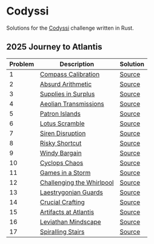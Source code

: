 # Codyssi

Solutions for the [Codyssi](https://www.codyssi.com) challenge written in Rust.

## 2025 Journey to Atlantis

| Problem | Description | Solution |
| --- | --- | --- |
| 1 | [Compass Calibration](https://www.codyssi.com/view_problem_5) | [Source](src/year2025/problem01.rs) |
| 2 | [Absurd Arithmetic](https://www.codyssi.com/view_problem_6) | [Source](src/year2025/problem02.rs) |
| 3 | [Supplies in Surplus](https://www.codyssi.com/view_problem_7) | [Source](src/year2025/problem03.rs) |
| 4 | [Aeolian Transmissions](https://www.codyssi.com/view_problem_8) | [Source](src/year2025/problem04.rs) |
| 5 | [Patron Islands](https://www.codyssi.com/view_problem_9) | [Source](src/year2025/problem05.rs) |
| 6 | [Lotus Scramble](https://www.codyssi.com/view_problem_10) | [Source](src/year2025/problem06.rs) |
| 7 | [Siren Disruption](https://www.codyssi.com/view_problem_11) | [Source](src/year2025/problem07.rs) |
| 8 | [Risky Shortcut](https://www.codyssi.com/view_problem_12) | [Source](src/year2025/problem08.rs) |
| 9 | [Windy Bargain](https://www.codyssi.com/view_problem_13) | [Source](src/year2025/problem09.rs) |
| 10 | [Cyclops Chaos](https://www.codyssi.com/view_problem_14) | [Source](src/year2025/problem10.rs) |
| 11 | [Games in a Storm](https://www.codyssi.com/view_problem_15) | [Source](src/year2025/problem11.rs) |
| 12 | [Challenging the Whirlpool](https://www.codyssi.com/view_problem_16) | [Source](src/year2025/problem12.rs) |
| 13 | [Laestrygonian Guards](https://www.codyssi.com/view_problem_17) | [Source](src/year2025/problem13.rs) |
| 14 | [Crucial Crafting](https://www.codyssi.com/view_problem_18) | [Source](src/year2025/problem14.rs) |
| 15 | [Artifacts at Atlantis](https://www.codyssi.com/view_problem_19) | [Source](src/year2025/problem15.rs) |
| 16 | [Leviathan Mindscape](https://www.codyssi.com/view_problem_20) | [Source](src/year2025/problem16.rs) |
| 17 | [Spiralling Stairs](https://www.codyssi.com/view_problem_21) | [Source](src/year2025/problem17.rs) |
